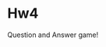 # Hw4
Question and Answer game!


<!--PSEUDO CODE-->

<!--I am making an interactive question and answer game.

Therefore, I will need buttons. I will need classes and ID's for the use of CSS 

I need a start button I need a "next" button (shuffle?) 

I will need a card  I will need hide classes> I will need containers

Obviously, JavaScript, so i will need to connect JS/CSS to the index.
I need to make classes for targeting via JS

Make sure i update regularly with Git.

I want to use border-ratio for the card/buttons in the css.

Differnt colors for the correct answers. and red for the wrong answers.

I need different questions!
maybe four or five questions-right answers and wrong-answers




so.. I need IF/Else statments in JS jQuery to cycle the questions.

probably I need a header...

reset padding and margins...
font family maybe from google...


MAKE Varibles-try using const and let..they are similare to class/ID in usage...
will be using document.getElementById.on.("click", (event))

I will need eventListeners.on("click")

lots of DIVs

use Semantic HTML where available-header,-footer, Section, 




/////////////////////////other notes of new concepts i learned///////////////////////////////////////



q::before { 
  content: "«";
  color: blue;
}

q::after { 
  content: "»";
  color: red;
}

css
The variable name must begin with two dashes (--) and is case sensitive!

The syntax of the var() function is as follows:

var(custom-name, value)
